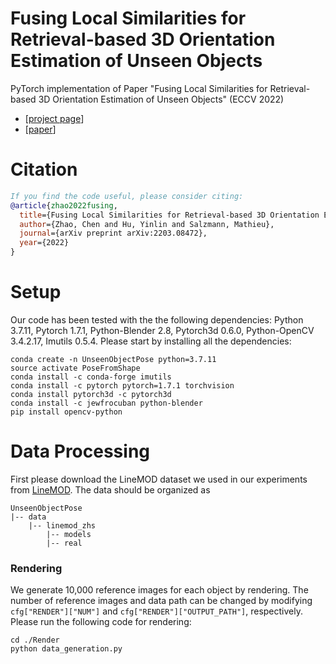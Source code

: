# Fusing Local Similarities for Retrieval-based 3D Orientation Estimation of Unseen Objects
PyTorch implementation of Paper "Fusing Local Similarities for Retrieval-based 3D Orientation Estimation of Unseen Objects" (ECCV 2022)
* [[project page](https://sailor-z.github.io/projects/Unseen_Object_Pose.html)]
* [[paper](https://arxiv.org/abs/2203.08472)]

# Citation
```bibtex
If you find the code useful, please consider citing:
@article{zhao2022fusing,
  title={Fusing Local Similarities for Retrieval-based 3D Orientation Estimation of Unseen Objects},
  author={Zhao, Chen and Hu, Yinlin and Salzmann, Mathieu},
  journal={arXiv preprint arXiv:2203.08472},
  year={2022}
}
```
# Setup
Our code has been tested with the the following dependencies: Python 3.7.11, Pytorch 1.7.1, Python-Blender 2.8, Pytorch3d 0.6.0, Python-OpenCV 3.4.2.17, Imutils 0.5.4. Please start by installing all the dependencies:

    conda create -n UnseenObjectPose python=3.7.11
    source activate PoseFromShape
    conda install -c conda-forge imutils
    conda install -c pytorch pytorch=1.7.1 torchvision
    conda install pytorch3d -c pytorch3d
    conda install -c jewfrocuban python-blender
    pip install opencv-python

# Data Processing
First please download the LineMOD dataset we used in our experiments from [LineMOD](https://u.pcloud.link/publink/show?code=XZrVD8VZCwypoMMPVA5QF0WeevE3SyyaeR07). The data should be organized as

    UnseenObjectPose
    |-- data
        |-- linemod_zhs
            |-- models
            |-- real

### Rendering
We generate 10,000 reference images for each object by rendering. The number of reference images and data path can be changed by modifying ```cfg["RENDER"]["NUM"]``` and ```cfg["RENDER"]["OUTPUT_PATH"]```, respectively. Please run the following code for rendering:

    cd ./Render
    python data_generation.py

